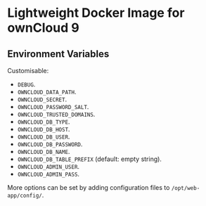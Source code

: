 # Lightweight Docker Image for ownCloud 9

## Environment Variables

Customisable:

- `DEBUG`.
- `OWNCLOUD_DATA_PATH`.
- `OWNCLOUD_SECRET`.
- `OWNCLOUD_PASSWORD_SALT`.
- `OWNCLOUD_TRUSTED_DOMAINS`.
- `OWNCLOUD_DB_TYPE`.
- `OWNCLOUD_DB_HOST`.
- `OWNCLOUD_DB_USER`.
- `OWNCLOUD_DB_PASSWORD`.
- `OWNCLOUD_DB_NAME`.
- `OWNCLOUD_DB_TABLE_PREFIX` (default: empty string).
- `OWNCLOUD_ADMIN_USER`.
- `OWNCLOUD_ADMIN_PASS`.

More options can be set by adding configuration files to `/opt/web-app/config/`.
